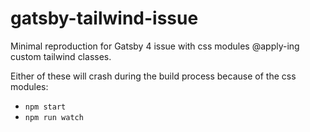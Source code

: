 # gatsby-tailwind-issue
Minimal reproduction for Gatsby 4 issue with css modules @apply-ing custom tailwind classes. 

Either of these will crash during the build process because of the css modules:
* `npm start` 
* `npm run watch`
